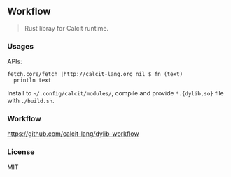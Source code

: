 ## Workflow

> Rust libray for Calcit runtime.

### Usages

APIs:

```cirru
fetch.core/fetch |http://calcit-lang.org nil $ fn (text)
  println text
```

Install to `~/.config/calcit/modules/`, compile and provide `*.{dylib,so}` file with `./build.sh`.

### Workflow

https://github.com/calcit-lang/dylib-workflow

### License

MIT
